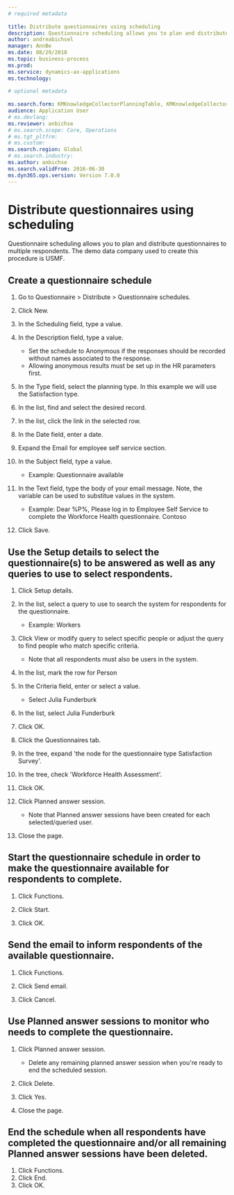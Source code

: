 ```yaml
--- 
# required metadata 
 
title: Distribute questionnaires using scheduling
description: Questionnaire scheduling allows you to plan and distribute questionnaires to multiple respondents. 
author: andreabichsel
manager: AnnBe 
ms.date: 08/29/2018
ms.topic: business-process 
ms.prod:  
ms.service: dynamics-ax-applications 
ms.technology:  
 
# optional metadata 
 
ms.search.form: KMKnowledgeCollectorPlanningTable, KMKnowledgeCollectorPlanningMulti, SysQueryForm, HcmPersonLookup, KMKnowledgeCollectorPlanning, HcmLearningWorkspace
audience: Application User 
# ms.devlang:  
ms.reviewer: anbichse
# ms.search.scope: Core, Operations 
# ms.tgt_pltfrm:  
# ms.custom:  
ms.search.region: Global
# ms.search.industry: 
ms.author: anbichse
ms.search.validFrom: 2016-06-30 
ms.dyn365.ops.version: Version 7.0.0 
---
```


# Distribute questionnaires using scheduling

Questionnaire scheduling allows you to plan and distribute questionnaires to multiple respondents. The demo data company used to create this procedure is USMF.

## Create a questionnaire schedule

1. Go to Questionnaire > Distribute > Questionnaire schedules.

2. Click New.

3. In the Scheduling field, type a value.

4. In the Description field, type a value.
    * Set the schedule to Anonymous if the responses should be recorded without names associated to the response.  
    * Allowing anonymous results must be set up in the HR parameters first.  

5. In the Type field, select the planning type.  In this example we will use the Satisfaction type.

6. In the list, find and select the desired record.

7. In the list, click the link in the selected row.

8. In the Date field, enter a date.

9. Expand the Email for employee self service section.

10. In the Subject field, type a value.

    * Example: Questionnaire available  

11. In the Text field, type the body of your email message. Note, the variable can be used to substitue values in the system.

    * Example: Dear %P%, Please log in to Employee Self Service to complete the Workforce Health questionnaire.  Contoso  

12. Click Save.

## Use the Setup details to select the questionnaire(s) to be answered as well as any queries to use to select respondents.

1. Click Setup details.

2. In the list, select a query to use to search the system for respondents for the questionnaire.

    * Example: Workers  

3. Click View or modify query to select specific people or adjust the query to find people who match specific criteria.

    * Note that all respondents must also be users in the system.  

4. In the list, mark the row for Person

5. In the Criteria field, enter or select a value.

    * Select Julia Funderburk  

6. In the list, select Julia Funderburk

7. Click OK.

8. Click the Questionnaires tab.

9. In the tree, expand 'the node for the questionnaire type Satisfaction Survey'.

10. In the tree, check 'Workforce Health Assessment'.

11. Click OK.

12. Click Planned answer session.

    * Note that Planned answer sessions have been created for each selected/queried user.  

13. Close the page.

## Start the questionnaire schedule in order to make the questionnaire available for respondents to complete.

1. Click Functions.

2. Click Start.

3. Click OK.

## Send the email to inform respondents of the available questionnaire.

1. Click Functions.

2. Click Send email.

3. Click Cancel.

## Use Planned answer sessions to monitor who needs to complete the questionnaire.

1. Click Planned answer session.

    * Delete any remaining planned answer session when you're ready to end the scheduled session.  

2. Click Delete.

3. Click Yes.

4. Close the page.

## End the schedule when all respondents have completed the questionnaire and/or all remaining Planned answer sessions have been deleted.

1. Click Functions.
2. Click End.
3. Click OK.

